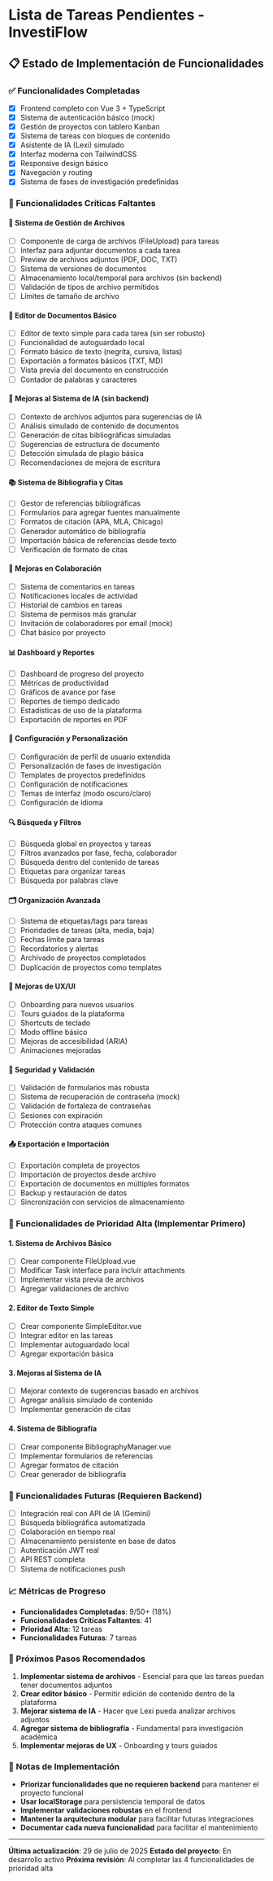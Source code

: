 # Lista de Tareas Pendientes - InvestiFlow

## 📋 Estado de Implementación de Funcionalidades

### ✅ Funcionalidades Completadas
- [x] Frontend completo con Vue 3 + TypeScript
- [x] Sistema de autenticación básico (mock)
- [x] Gestión de proyectos con tablero Kanban
- [x] Sistema de tareas con bloques de contenido
- [x] Asistente de IA (Lexi) simulado
- [x] Interfaz moderna con TailwindCSS
- [x] Responsive design básico
- [x] Navegación y routing
- [x] Sistema de fases de investigación predefinidas

### 🚧 Funcionalidades Críticas Faltantes

#### 📎 Sistema de Gestión de Archivos
- [ ] Componente de carga de archivos (FileUpload) para tareas
- [ ] Interfaz para adjuntar documentos a cada tarea
- [ ] Preview de archivos adjuntos (PDF, DOC, TXT)
- [ ] Sistema de versiones de documentos
- [ ] Almacenamiento local/temporal para archivos (sin backend)
- [ ] Validación de tipos de archivo permitidos
- [ ] Límites de tamaño de archivo

#### 📝 Editor de Documentos Básico
- [ ] Editor de texto simple para cada tarea (sin ser robusto)
- [ ] Funcionalidad de autoguardado local
- [ ] Formato básico de texto (negrita, cursiva, listas)
- [ ] Exportación a formatos básicos (TXT, MD)
- [ ] Vista previa del documento en construcción
- [ ] Contador de palabras y caracteres

#### 🤖 Mejoras al Sistema de IA (sin backend)
- [ ] Contexto de archivos adjuntos para sugerencias de IA
- [ ] Análisis simulado de contenido de documentos
- [ ] Generación de citas bibliográficas simuladas
- [ ] Sugerencias de estructura de documento
- [ ] Detección simulada de plagio básica
- [ ] Recomendaciones de mejora de escritura

#### 📚 Sistema de Bibliografía y Citas
- [ ] Gestor de referencias bibliográficas
- [ ] Formularios para agregar fuentes manualmente
- [ ] Formatos de citación (APA, MLA, Chicago)
- [ ] Generador automático de bibliografía
- [ ] Importación básica de referencias desde texto
- [ ] Verificación de formato de citas

#### 👥 Mejoras en Colaboración
- [ ] Sistema de comentarios en tareas
- [ ] Notificaciones locales de actividad
- [ ] Historial de cambios en tareas
- [ ] Sistema de permisos más granular
- [ ] Invitación de colaboradores por email (mock)
- [ ] Chat básico por proyecto

#### 📊 Dashboard y Reportes
- [ ] Dashboard de progreso del proyecto
- [ ] Métricas de productividad
- [ ] Gráficos de avance por fase
- [ ] Reportes de tiempo dedicado
- [ ] Estadísticas de uso de la plataforma
- [ ] Exportación de reportes en PDF

#### 🔧 Configuración y Personalización
- [ ] Configuración de perfil de usuario extendida
- [ ] Personalización de fases de investigación
- [ ] Templates de proyectos predefinidos
- [ ] Configuración de notificaciones
- [ ] Temas de interfaz (modo oscuro/claro)
- [ ] Configuración de idioma

#### 🔍 Búsqueda y Filtros
- [ ] Búsqueda global en proyectos y tareas
- [ ] Filtros avanzados por fase, fecha, colaborador
- [ ] Búsqueda dentro del contenido de tareas
- [ ] Etiquetas para organizar tareas
- [ ] Búsqueda por palabras clave

#### 🗂️ Organización Avanzada
- [ ] Sistema de etiquetas/tags para tareas
- [ ] Prioridades de tareas (alta, media, baja)
- [ ] Fechas límite para tareas
- [ ] Recordatorios y alertas
- [ ] Archivado de proyectos completados
- [ ] Duplicación de proyectos como templates

#### 📱 Mejoras de UX/UI
- [ ] Onboarding para nuevos usuarios
- [ ] Tours guiados de la plataforma
- [ ] Shortcuts de teclado
- [ ] Modo offline básico
- [ ] Mejoras de accesibilidad (ARIA)
- [ ] Animaciones mejoradas

#### 🔐 Seguridad y Validación
- [ ] Validación de formularios más robusta
- [ ] Sistema de recuperación de contraseña (mock)
- [ ] Validación de fortaleza de contraseñas
- [ ] Sesiones con expiración
- [ ] Protección contra ataques comunes

#### 📤 Exportación e Importación
- [ ] Exportación completa de proyectos
- [ ] Importación de proyectos desde archivo
- [ ] Exportación de documentos en múltiples formatos
- [ ] Backup y restauración de datos
- [ ] Sincronización con servicios de almacenamiento

### 🎯 Funcionalidades de Prioridad Alta (Implementar Primero)

#### 1. Sistema de Archivos Básico
- [ ] Crear componente FileUpload.vue
- [ ] Modificar Task interface para incluir attachments
- [ ] Implementar vista previa de archivos
- [ ] Agregar validaciones de archivo

#### 2. Editor de Texto Simple
- [ ] Crear componente SimpleEditor.vue
- [ ] Integrar editor en las tareas
- [ ] Implementar autoguardado local
- [ ] Agregar exportación básica

#### 3. Mejoras al Sistema de IA
- [ ] Mejorar contexto de sugerencias basado en archivos
- [ ] Agregar análisis simulado de contenido
- [ ] Implementar generación de citas

#### 4. Sistema de Bibliografía
- [ ] Crear componente BibliographyManager.vue
- [ ] Implementar formularios de referencias
- [ ] Agregar formatos de citación
- [ ] Crear generador de bibliografía

### 🔮 Funcionalidades Futuras (Requieren Backend)
- [ ] Integración real con API de IA (Gemini)
- [ ] Búsqueda bibliográfica automatizada
- [ ] Colaboración en tiempo real
- [ ] Almacenamiento persistente en base de datos
- [ ] Autenticación JWT real
- [ ] API REST completa
- [ ] Sistema de notificaciones push

### 📈 Métricas de Progreso
- **Funcionalidades Completadas**: 9/50+ (18%)
- **Funcionalidades Críticas Faltantes**: 41
- **Prioridad Alta**: 12 tareas
- **Funcionalidades Futuras**: 7 tareas

### 🎯 Próximos Pasos Recomendados

1. **Implementar sistema de archivos** - Esencial para que las tareas puedan tener documentos adjuntos
2. **Crear editor básico** - Permitir edición de contenido dentro de la plataforma
3. **Mejorar sistema de IA** - Hacer que Lexi pueda analizar archivos adjuntos
4. **Agregar sistema de bibliografía** - Fundamental para investigación académica
5. **Implementar mejoras de UX** - Onboarding y tours guiados

### 📝 Notas de Implementación

- **Priorizar funcionalidades que no requieren backend** para mantener el proyecto funcional
- **Usar localStorage** para persistencia temporal de datos
- **Implementar validaciones robustas** en el frontend
- **Mantener la arquitectura modular** para facilitar futuras integraciones
- **Documentar cada nueva funcionalidad** para facilitar el mantenimiento

---

**Última actualización**: 29 de julio de 2025
**Estado del proyecto**: En desarrollo activo
**Próxima revisión**: Al completar las 4 funcionalidades de prioridad alta

